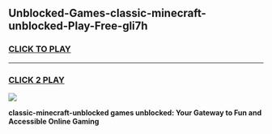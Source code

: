 
## Unblocked-Games-classic-minecraft-unblocked-Play-Free-gli7h
<h3>
<a href="https://premium76.site?title=classic-minecraft-unblocked&ref=20M">CLICK TO PLAY</a></h3>
<hr>

<h3>
<a href="https://premium76.site?title=classic-minecraft-unblocked&ref=20M">CLICK 2 PLAY</a>
  
</h3>

<a href="https://premium76.site?title=classic-minecraft-unblocked&ref=19M"><img src="https://clearcache.store/games.png"></a>


**classic-minecraft-unblocked games unblocked: Your Gateway to Fun and Accessible Online Gaming**
